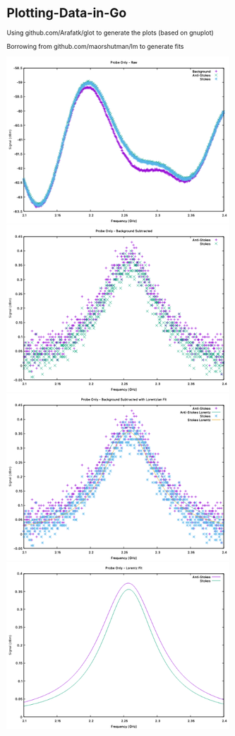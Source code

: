 # Plotting-Data-in-Go
Using github.com/Arafatk/glot to generate the plots (based on gnuplot)

Borrowing from github.com/maorshutman/lm to generate fits

![image](https://raw.githubusercontent.com/HamletTheHamster/Plotting-Data-in-Go/master/Data/21-8-19%20-%20Cooling/Raw.png)
![image](https://raw.githubusercontent.com/HamletTheHamster/Plotting-Data-in-Go/master/Data/21-8-19%20-%20Cooling/Background%20Subtracted.png)
![image](https://raw.githubusercontent.com/HamletTheHamster/Plotting-Data-in-Go/master/Data/21-8-19%20-%20Cooling/Background%20Subtracted%20with%20Lorentzian.png)
![image](https://raw.githubusercontent.com/HamletTheHamster/Plotting-Data-in-Go/master/Data/21-8-19%20-%20Cooling/Lorentzian%20Fit.png)
